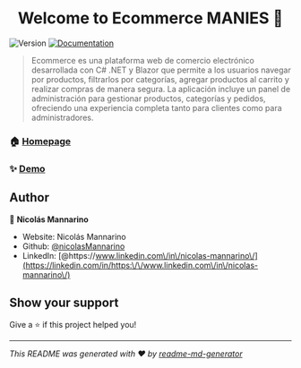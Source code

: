 <h1 align="center">Welcome to Ecommerce MANIES 👋</h1>
<p>
  <img alt="Version" src="https://img.shields.io/badge/version-1.0.0-blue.svg?cacheSeconds=2592000" />
  <a href="https://github.com/nicolasMannarino/Ecommerce" target="_blank">
    <img alt="Documentation" src="https://img.shields.io/badge/documentation-yes-brightgreen.svg" />
  </a>
</p>

> Ecommerce es una plataforma web de comercio electrónico desarrollada con C# .NET y Blazor que permite a los usuarios navegar por productos, filtrarlos por categorías, agregar productos al carrito y realizar compras de manera segura. La aplicación incluye un panel de administración para gestionar productos, categorías y pedidos, ofreciendo una experiencia completa tanto para clientes como para administradores.

### 🏠 [Homepage](https://github.com/nicolasMannarino/Ecommerce)

### ✨ [Demo](Próximamente)

## Author

👤 **Nicolás Mannarino**

* Website: Nicolás Mannarino
* Github: [@nicolasMannarino](https://github.com/nicolasMannarino)
* LinkedIn: [@https:\/\/www.linkedin.com\/in\/nicolas-mannarino\/](https://linkedin.com/in/https:\/\/www.linkedin.com\/in\/nicolas-mannarino\/)

## Show your support

Give a ⭐️ if this project helped you!

***
_This README was generated with ❤️ by [readme-md-generator](https://github.com/kefranabg/readme-md-generator)_